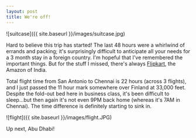 ```yaml
---
layout: post
title: We're off!
---
```


![suitcase]({{ site.baseurl }}/images/suitcase.jpg)

Hard to believe this trip has started! The last 48 hours were a whirlwind of errands and packing; it's surprisingly difficult to anticipate all your needs for a 3 month stay in a foreign country. I'm hopeful that I've remembered the important things. But for the stuff I missed, there's always [Flipkart](http://flipkart.com), the Amazon of India.

Total flight time from San Antonio to Chennai is 22 hours (across 3 flights), and I just passed the 11 hour mark somewhere over Finland at 33,000 feet. Despite the fold-out bed here in business class, it's been difficult to sleep...but then again it's not even 9PM back home (whereas it's 7AM in Chennai). The time difference is definitely starting to sink in.

![flight]({{ site.baseurl }}/images/flight.JPG)

Up next, Abu Dhabi!